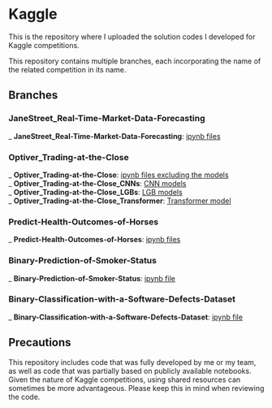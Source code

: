 # Kaggle
This is the repository where I uploaded the solution codes I developed for Kaggle competitions.

This repository contains multiple branches, each incorporating the name of the related competition in its name.

## Branches

### JaneStreet_Real-Time-Market-Data-Forecasting
_ **JaneStreet_Real-Time-Market-Data-Forecasting**: [ipynb files](https://github.com/chanleee/Kaggle/tree/JaneStreet_Real-Time-Market-Data-Forecasting)
### Optiver_Trading-at-the-Close
_ **Optiver_Trading-at-the-Close**: [ipynb files excluding the models](https://github.com/chanleee/Kaggle/tree/Optiver_Trading-at-the-Close)<br>
_ **Optiver_Trading-at-the-Close_CNNs**: [CNN models](https://github.com/chanleee/Kaggle/tree/Optiver_Trading-at-the-Close_CNNs)<br>
_ **Optiver_Trading-at-the-Close_LGBs**: [LGB models](https://github.com/chanleee/Kaggle/tree/Optiver_Trading-at-the-Close_LGBs)<br>
_ **Optiver_Trading-at-the-Close_Transformer**: [Transformer model](https://github.com/chanleee/Kaggle/tree/Optiver_Trading-at-the-Close_Transformer)<br>

### Predict-Health-Outcomes-of-Horses
_ **Predict-Health-Outcomes-of-Horses**: [ipynb files](https://github.com/chanleee/Kaggle/tree/Predict-Health-Outcomes-of-Horses)

### Binary-Prediction-of-Smoker-Status
_ **Binary-Prediction-of-Smoker-Status**: [ipynb file](https://github.com/chanleee/Kaggle/tree/Binary-Prediction-of-Smoker-Status)

### Binary-Classification-with-a-Software-Defects-Dataset
_ **Binary-Classification-with-a-Software-Defects-Dataset**: [ipynb file](https://github.com/chanleee/Kaggle/tree/Binary-Classification-with-a-Software-Defects-Dataset)

## Precautions
This repository includes code that was fully developed by me or my team, as well as code that was partially based on publicly available notebooks. Given the nature of Kaggle competitions, using shared resources can sometimes be more advantageous. Please keep this in mind when reviewing the code.
